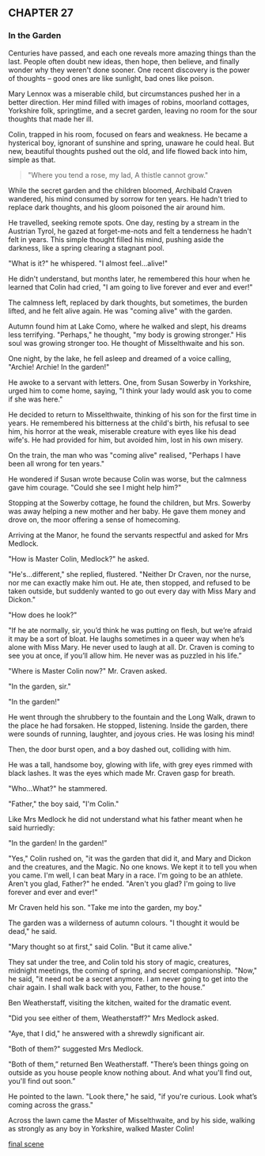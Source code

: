 ## CHAPTER 27
### In the Garden
Centuries have passed, and each one reveals more amazing things than the last. People often doubt new ideas, then hope, then believe, and finally wonder why they weren't done sooner. One recent discovery is the power of thoughts – good ones are like sunlight, bad ones like poison.

Mary Lennox was a miserable child, but circumstances pushed her in a better direction. Her mind filled with images of robins, moorland cottages, Yorkshire folk, springtime, and a secret garden, leaving no room for the sour thoughts that made her ill.

Colin, trapped in his room, focused on fears and weakness. He became a hysterical boy, ignorant of sunshine and spring, unaware he could heal. But new, beautiful thoughts pushed out the old, and life flowed back into him, simple as that.

> "Where you tend a rose, my lad,
> A thistle cannot grow."

While the secret garden and the children bloomed, Archibald Craven wandered, his mind consumed by sorrow for ten years. He hadn't tried to replace dark thoughts, and his gloom poisoned the air around him.

He travelled, seeking remote spots. One day, resting by a stream in the Austrian Tyrol, he gazed at forget-me-nots and felt a tenderness he hadn't felt in years. This simple thought filled his mind, pushing aside the darkness, like a spring clearing a stagnant pool.

"What is it?" he whispered. "I almost feel...alive!"

He didn't understand, but months later, he remembered this hour when he learned that Colin had cried, "I am going to live forever and ever and ever!"

The calmness left, replaced by dark thoughts, but sometimes, the burden lifted, and he felt alive again. He was "coming alive" with the garden.

Autumn found him at Lake Como, where he walked and slept, his dreams less terrifying. "Perhaps," he thought, "my body is growing stronger." His soul was growing stronger too. He thought of Misselthwaite and his son.

One night, by the lake, he fell asleep and dreamed of a voice calling, "Archie! Archie! In the garden!"

He awoke to a servant with letters. One, from Susan Sowerby in Yorkshire, urged him to come home, saying, "I think your lady would ask you to come if she was here."

He decided to return to Misselthwaite, thinking of his son for the first time in years. He remembered his bitterness at the child's birth, his refusal to see him, his horror at the weak, miserable creature with eyes like his dead wife's. He had provided for him, but avoided him, lost in his own misery.

On the train, the man who was "coming alive" realised, "Perhaps I have been all wrong for ten years."

He wondered if Susan wrote because Colin was worse, but the calmness gave him courage. "Could she see I might help him?"

Stopping at the Sowerby cottage, he found the children, but Mrs. Sowerby was away helping a new mother and her baby. He gave them money and drove on, the moor offering a sense of homecoming.

Arriving at the Manor, he found the servants respectful and asked for Mrs Medlock.

"How is Master Colin, Medlock?" he asked.

"He's...different," she replied, flustered. "Neither Dr Craven, nor the nurse, nor me can exactly make him out. He ate, then stopped, and refused to be taken outside, but suddenly wanted to go out every day with Miss Mary and Dickon."

"How does he look?"

"If he ate normally, sir, you’d think he was putting on flesh, but we’re afraid it may be a sort of bloat. He laughs sometimes in a queer way when he’s alone with Miss Mary. He never used to laugh at all. Dr. Craven is coming to see you at once, if you’ll allow him. He never was as puzzled in his life.”

"Where is Master Colin now?" Mr. Craven asked.

"In the garden, sir."

"In the garden!"

He went through the shrubbery to the fountain and the Long Walk, drawn to the place he had forsaken. He stopped, listening. Inside the garden, there were sounds of running, laughter, and joyous cries. He was losing his mind!

Then, the door burst open, and a boy dashed out, colliding with him.

He was a tall, handsome boy, glowing with life, with grey eyes rimmed with black lashes. It was the eyes which made Mr. Craven gasp for breath.

"Who...What?" he stammered.

"Father," the boy said, "I'm Colin."

Like Mrs Medlock he did not understand what his father meant when he said hurriedly:

"In the garden! In the garden!”

"Yes," Colin rushed on, "it was the garden that did it, and Mary and Dickon and the creatures, and the Magic. No one knows. We kept it to tell you when you came. I'm well, I can beat Mary in a race. I'm going to be an athlete. Aren't you glad, Father?" he ended. "Aren't you glad? I'm going to live forever and ever and ever!"

Mr Craven held his son. "Take me into the garden, my boy."

The garden was a wilderness of autumn colours. "I thought it would be dead," he said.

"Mary thought so at first," said Colin. "But it came alive."

They sat under the tree, and Colin told his story of magic, creatures, midnight meetings, the coming of spring, and secret companionship. "Now," he said, "it need not be a secret anymore. I am never going to get into the chair again. I shall walk back with you, Father, to the house.”

Ben Weatherstaff, visiting the kitchen, waited for the dramatic event.

"Did you see either of them, Weatherstaff?" Mrs Medlock asked.

"Aye, that I did," he answered with a shrewdly significant air.

"Both of them?" suggested Mrs Medlock.

"Both of them,” returned Ben Weatherstaff. "There’s been things going on outside as you house people know nothing about. And what you'll find out, you'll find out soon.”

He pointed to the lawn. "Look there," he said, "if you're curious. Look what’s coming across the grass."

Across the lawn came the Master of Misselthwaite, and by his side, walking as strongly as any boy in Yorkshire, walked Master Colin!

[final scene](chapter_27.jpeg)